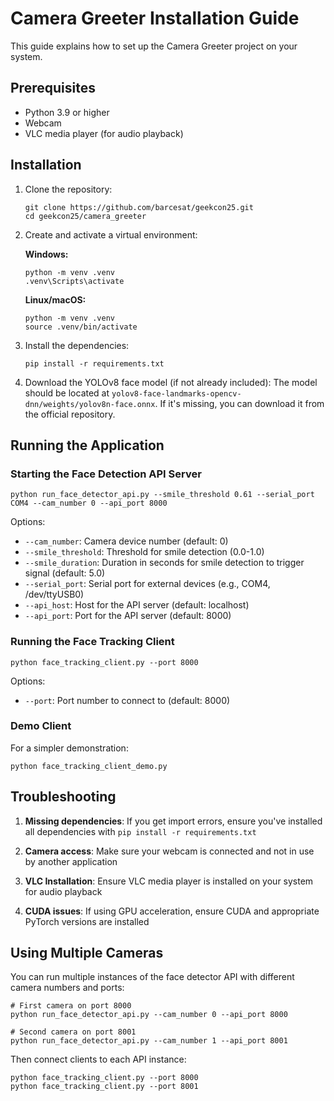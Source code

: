 # Camera Greeter Installation Guide

This guide explains how to set up the Camera Greeter project on your system.

## Prerequisites

- Python 3.9 or higher
- Webcam
- VLC media player (for audio playback)

## Installation

1. Clone the repository:
   ```
   git clone https://github.com/barcesat/geekcon25.git
   cd geekcon25/camera_greeter
   ```

2. Create and activate a virtual environment:
   
   **Windows:**
   ```
   python -m venv .venv
   .venv\Scripts\activate
   ```

   **Linux/macOS:**
   ```
   python -m venv .venv
   source .venv/bin/activate
   ```

3. Install the dependencies:
   ```
   pip install -r requirements.txt
   ```

4. Download the YOLOv8 face model (if not already included):
   The model should be located at `yolov8-face-landmarks-opencv-dnn/weights/yolov8n-face.onnx`.
   If it's missing, you can download it from the official repository.

## Running the Application

### Starting the Face Detection API Server

```
python run_face_detector_api.py --smile_threshold 0.61 --serial_port COM4 --cam_number 0 --api_port 8000
```

Options:
- `--cam_number`: Camera device number (default: 0)
- `--smile_threshold`: Threshold for smile detection (0.0-1.0)
- `--smile_duration`: Duration in seconds for smile detection to trigger signal (default: 5.0)
- `--serial_port`: Serial port for external devices (e.g., COM4, /dev/ttyUSB0)
- `--api_host`: Host for the API server (default: localhost)
- `--api_port`: Port for the API server (default: 8000)

### Running the Face Tracking Client

```
python face_tracking_client.py --port 8000
```

Options:
- `--port`: Port number to connect to (default: 8000)

### Demo Client

For a simpler demonstration:

```
python face_tracking_client_demo.py
```

## Troubleshooting

1. **Missing dependencies**: If you get import errors, ensure you've installed all dependencies with `pip install -r requirements.txt`

2. **Camera access**: Make sure your webcam is connected and not in use by another application

3. **VLC Installation**: Ensure VLC media player is installed on your system for audio playback

4. **CUDA issues**: If using GPU acceleration, ensure CUDA and appropriate PyTorch versions are installed

## Using Multiple Cameras

You can run multiple instances of the face detector API with different camera numbers and ports:

```
# First camera on port 8000
python run_face_detector_api.py --cam_number 0 --api_port 8000

# Second camera on port 8001
python run_face_detector_api.py --cam_number 1 --api_port 8001
```

Then connect clients to each API instance:

```
python face_tracking_client.py --port 8000
python face_tracking_client.py --port 8001
```